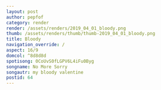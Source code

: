 ```yaml
---
layout: post
author: pepfof
category: render
render: /assets/renders/2019_04_01_bloody.png
thumb: /assets/renders/thumb/thumb-2019_04_01_bloody.png
title: Bloody
navigation_override: /
aspect: 16/9
domcol: ^8d8d8d
spotisong: 0CoUvS0fLGPV6L4iFu0Byg
songname: No More Sorry
songautr: my bloody valentine
postid: 64
---
```


<!--USER BEGIN 1-->

<!--USER END 1-->

<!--more-->
<!--USER BEGIN 2-->

<!--USER END 2-->

